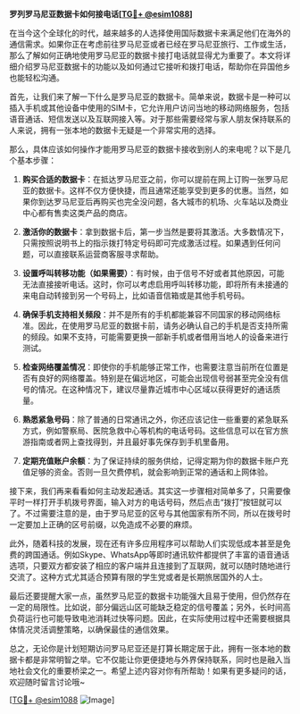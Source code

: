 **罗列罗马尼亚数据卡如何接电话[[TG💪+ @esim1088](https://t.me/s/esim1088)]**

在当今这个全球化的时代，越来越多的人选择使用国际数据卡来满足他们在海外的通信需求。如果你正在考虑前往罗马尼亚或者已经在罗马尼亚旅行、工作或生活，那么了解如何正确地使用罗马尼亚的数据卡接打电话就显得尤为重要了。本文将详细介绍罗马尼亚数据卡的功能以及如何通过它接听和拨打电话，帮助你在异国他乡也能轻松沟通。

首先，让我们来了解一下什么是罗马尼亚的数据卡。简单来说，数据卡是一种可以插入手机或其他设备中使用的SIM卡，它允许用户访问当地的移动网络服务，包括语音通话、短信发送以及互联网接入等。对于那些需要经常与家人朋友保持联系的人来说，拥有一张本地的数据卡无疑是一个非常实用的选择。

那么，具体应该如何操作才能用罗马尼亚的数据卡接收到别人的来电呢？以下是几个基本步骤：

1. **购买合适的数据卡**：在抵达罗马尼亚之前，你可以提前在网上订购一张罗马尼亚的数据卡。这样不仅方便快捷，而且通常还能享受到更多的优惠。当然，如果你到达罗马尼亚后再购买也完全没问题，各大城市的机场、火车站以及商业中心都有售卖这类产品的商店。

2. **激活你的数据卡**：拿到数据卡后，第一步当然是要将其激活。大多数情况下，只需按照说明书上的指示拨打特定号码即可完成激活过程。如果遇到任何问题，可以直接联系运营商客服寻求帮助。

3. **设置呼叫转移功能（如果需要）**：有时候，由于信号不好或者其他原因，可能无法直接接听电话。这时，你可以考虑启用呼叫转移功能，即将所有未接通的来电自动转接到另一个号码上，比如语音信箱或是其他手机号码。

4. **确保手机支持相关频段**：并不是所有的手机都能兼容不同国家的移动网络标准。因此，在使用罗马尼亚的数据卡前，请务必确认自己的手机是否支持所需的频段。如果不支持，可能需要更换一部新手机或者借用当地人的设备来进行测试。

5. **检查网络覆盖情况**：即使你的手机能够正常工作，也需要注意当前所在位置是否有良好的网络覆盖。特别是在偏远地区，可能会出现信号弱甚至完全没有信号的情况。在这种情况下，建议尽量靠近城市中心区域以获得更好的通话质量。

6. **熟悉紧急号码**：除了普通的日常通讯之外，你还应该记住一些重要的紧急联系方式，例如警察局、医院急救中心等机构的电话号码。这些信息可以在官方旅游指南或者网上查找得到，并且最好事先保存到手机里备用。

7. **定期充值账户余额**：为了保证持续的服务供给，记得定期为你的数据卡账户充值足够的资金。否则一旦欠费停机，就会影响到正常的通话和上网体验。

接下来，我们再来看看如何主动发起通话。其实这一步骤相对简单多了，只需要像平时一样打开手机拨号界面，输入对方的电话号码，然后点击“拨打”按钮就可以了。不过需要注意的是，由于罗马尼亚的区号与其他国家有所不同，所以在拨号时一定要加上正确的区号前缀，以免造成不必要的麻烦。

此外，随着科技的发展，现在还有许多应用程序可以帮助人们实现低成本甚至是免费的跨国通话。例如Skype、WhatsApp等即时通讯软件都提供了丰富的语音通话选项，只要双方都安装了相应的客户端并且连接到了互联网，就可以随时随地进行交流了。这种方式尤其适合预算有限的学生党或者是长期旅居国外的人士。

最后还要提醒大家一点，虽然罗马尼亚的数据卡功能强大且易于使用，但仍然存在一定的局限性。比如说，部分偏远山区可能缺乏稳定的信号覆盖；另外，长时间高负荷运行也可能导致电池消耗过快等问题。因此，在实际使用过程中还需要根据具体情况灵活调整策略，以确保最佳的通信效果。

总之，无论你是计划短期访问罗马尼亚还是打算长期定居于此，拥有一张本地的数据卡都是非常明智之举。它不仅能让你更便捷地与外界保持联系，同时也是融入当地社会文化的重要桥梁之一。希望上述内容对你有所帮助！如果有更多疑问的话，欢迎随时留言讨论哦~

[[TG💪+ @esim1088](https://t.me/s/esim1088) ![Image](https://i.postimg.cc/4NQfJmqS/Snipaste-2025-05-13-00-14-12.png)]